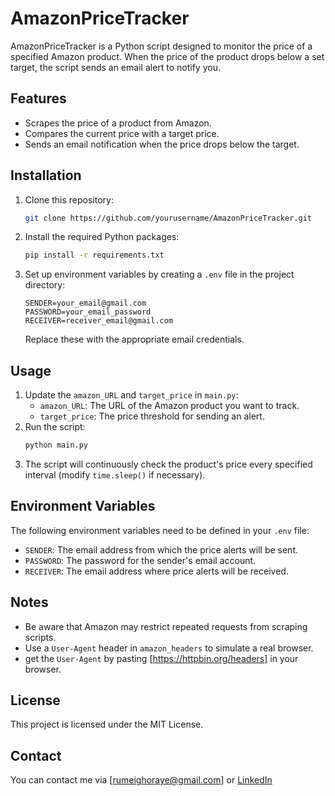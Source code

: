 # AmazonPriceTracker

AmazonPriceTracker is a Python script designed to monitor the price of a specified Amazon product. When the price of the product drops below a set target, the script sends an email alert to notify you.

## Features
- Scrapes the price of a product from Amazon.
- Compares the current price with a target price.
- Sends an email notification when the price drops below the target.

## Installation

1. Clone this repository:
   ```bash
   git clone https://github.com/yourusername/AmazonPriceTracker.git
   ```
2. Install the required Python packages:
   ```bash
   pip install -r requirements.txt
   ```
3. Set up environment variables by creating a `.env` file in the project directory:
   ```plaintext
   SENDER=your_email@gmail.com
   PASSWORD=your_email_password
   RECEIVER=receiver_email@gmail.com
   ```
   Replace these with the appropriate email credentials.

## Usage

1. Update the `amazon_URL` and `target_price` in `main.py`:
   - `amazon_URL`: The URL of the Amazon product you want to track.
   - `target_price`: The price threshold for sending an alert.
2. Run the script:
   ```bash
   python main.py
   ```
3. The script will continuously check the product's price every specified interval (modify `time.sleep()` if necessary).

## Environment Variables

The following environment variables need to be defined in your `.env` file:

- `SENDER`: The email address from which the price alerts will be sent.
- `PASSWORD`: The password for the sender's email account.
- `RECEIVER`: The email address where price alerts will be received.

## Notes
- Be aware that Amazon may restrict repeated requests from scraping scripts.
- Use a `User-Agent` header in `amazon_headers` to simulate a real browser.
- get the `User-Agent` by pasting [https://httpbin.org/headers] in your browser.

## License
This project is licensed under the MIT License.

## Contact 
You can contact me via [rumeighoraye@gmail.com] or [LinkedIn](https://www.linkedin.com/in/cosmos-junior-ighoraye-4a8109239/)
